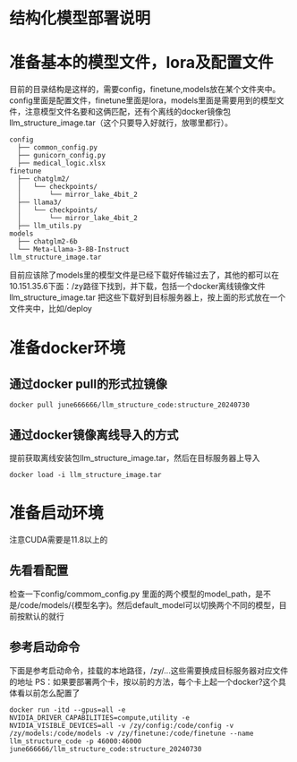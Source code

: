 # 结构化模型部署说明

# 准备基本的模型文件，lora及配置文件
目前的目录结构是这样的，需要config，finetune,models放在某个文件夹中。config里面是配置文件，finetune里面是lora，models里面是需要用到的模型文件，注意模型文件名要和这俩匹配，还有个离线的docker镜像包llm_structure_image.tar（这个只要导入好就行，放哪里都行）。

```commandline
config
  ├── common_config.py
  ├── gunicorn_config.py
  ├── medical_logic.xlsx
finetune
  ├── chatglm2/
  │   └── checkpoints/
  │       └── mirror_lake_4bit_2
  ├── llama3/
  │   └── checkpoints/
  │       └── mirror_lake_4bit_2
  ├── llm_utils.py
models
  ├── chatglm2-6b
  └── Meta-Llama-3-8B-Instruct
llm_structure_image.tar
```

目前应该除了models里的模型文件是已经下载好传输过去了，其他的都可以在10.151.35.6下面：/zy路径下找到，并下载，包括一个docker离线镜像文件llm_structure_image.tar
把这些下载好到目标服务器上，按上面的形式放在一个文件夹中，比如/deploy

# 准备docker环境

## 通过docker pull的形式拉镜像
```
docker pull june666666/llm_structure_code:structure_20240730
```

## 通过docker镜像离线导入的方式
提前获取离线安装包llm_structure_image.tar，然后在目标服务器上导入
```
docker load -i llm_structure_image.tar
```

# 准备启动环境
注意CUDA需要是11.8以上的
## 先看看配置
检查一下config/commom_config.py 里面的两个模型的model_path，是不是/code/models/{模型名字}。然后default_model可以切换两个不同的模型，目前按默认的就行

## 参考启动命令
下面是参考启动命令，挂载的本地路径，/zy/...这些需要换成目标服务器对应文件的地址
PS：如果要部署两个卡，按以前的方法，每个卡上起一个docker?这个具体看以前怎么配置了
```
docker run -itd --gpus=all -e NVIDIA_DRIVER_CAPABILITIES=compute,utility -e NVIDIA_VISIBLE_DEVICES=all -v /zy/config:/code/config -v /zy/models:/code/models -v /zy/finetune:/code/finetune --name llm_structure_code -p 46000:46000 june666666/llm_structure_code:structure_20240730
```